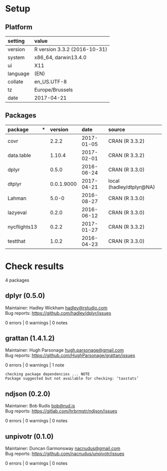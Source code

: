 # Setup

## Platform

|setting  |value                        |
|:--------|:----------------------------|
|version  |R version 3.3.2 (2016-10-31) |
|system   |x86_64, darwin13.4.0         |
|ui       |X11                          |
|language |(EN)                         |
|collate  |en_US.UTF-8                  |
|tz       |Europe/Brussels              |
|date     |2017-04-21                   |

## Packages

|package      |*  |version    |date       |source                   |
|:------------|:--|:----------|:----------|:------------------------|
|covr         |   |2.2.2      |2017-01-05 |CRAN (R 3.3.2)           |
|data.table   |   |1.10.4     |2017-02-01 |CRAN (R 3.3.2)           |
|dplyr        |   |0.5.0      |2016-06-24 |CRAN (R 3.3.0)           |
|dtplyr       |   |0.0.1.9000 |2017-04-21 |local (hadley/dtplyr@NA) |
|Lahman       |   |5.0-0      |2016-08-27 |CRAN (R 3.3.0)           |
|lazyeval     |   |0.2.0      |2016-06-12 |CRAN (R 3.3.0)           |
|nycflights13 |   |0.2.2      |2017-01-27 |CRAN (R 3.3.2)           |
|testthat     |   |1.0.2      |2016-04-23 |CRAN (R 3.3.0)           |

# Check results
4 packages

## dplyr (0.5.0)
Maintainer: Hadley Wickham <hadley@rstudio.com>  
Bug reports: https://github.com/hadley/dplyr/issues

0 errors | 0 warnings | 0 notes

## grattan (1.4.1.2)
Maintainer: Hugh Parsonage <hugh.parsonage@gmail.com>  
Bug reports: https://github.com/HughParsonage/grattan/issues

0 errors | 0 warnings | 1 note 

```
checking package dependencies ... NOTE
Package suggested but not available for checking: ‘taxstats’
```

## ndjson (0.2.0)
Maintainer: Bob Rudis <bob@rud.is>  
Bug reports: https://gitlab.com/hrbrmstr/ndjson/issues

0 errors | 0 warnings | 0 notes

## unpivotr (0.1.0)
Maintainer: Duncan Garmonsway <nacnudus@gmail.com>  
Bug reports: https://github.com/nacnudus/unpivotr/issues

0 errors | 0 warnings | 0 notes

